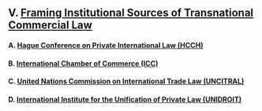 ## V. [Framing Institutional Sources of Transnational Commercial Law](https://github.com/lexmerca/TTIPv2_ToC/blob/main/README.md#v-framing-institutional-sources-of-transnational-commercial-law)

#### A. [Hague Conference on Private International Law (HCCH)]()

#### B. [International Chamber of Commerce (ICC)](https://github.com/lexmerca/TTIPv2_ToC/blob/main/README.md#b-international-chamber-of-commerce-icc)

#### C. [United Nations Commission on International Trade Law (UNCITRAL)]()

#### D. [International Institute for the Unification of Private Law (UNIDROIT)]()
